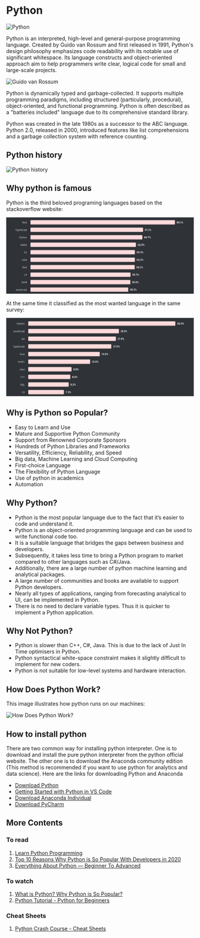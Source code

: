 # Python
![Python](https://www.python.org/static/img/python-logo@2x.png)

Python is an interpreted, high-level and general-purpose programming language. Created by Guido van Rossum and first released in 1991, Python's design philosophy emphasizes code readability with its notable use of significant whitespace. Its language constructs and object-oriented approach aim to help programmers write clear, logical code for small and large-scale projects.

![Guido van Rossum](https://upload.wikimedia.org/wikipedia/commons/thumb/d/da/Guido-portrait-2014.jpg/320px-Guido-portrait-2014.jpg)

Python is dynamically typed and garbage-collected. It supports multiple programming paradigms, including structured (particularly, procedural), object-oriented, and functional programming. Python is often described as a "batteries included" language due to its comprehensive standard library.

Python was created in the late 1980s as a successor to the ABC language. Python 2.0, released in 2000, introduced features like list comprehensions and a garbage collection system with reference counting.

## Python history
![Python history](https://media.geeksforgeeks.org/wp-content/uploads/20190502023317/TIMELINE.jpg)

## Why python is famous

Python is the third beloved programing languages based on the stackoverflow website:

![Beloved programing languages](./media/beloved_prgraming_languages.png)

At the same time it classified as the most wanted language in the same survey:

![Beloved programing languages](./media/wanted_programing_languages.png)


## Why is Python so Popular?
* Easy to Learn and Use
* Mature and Supportive Python Community
* Support from Renowned Corporate Sponsors
* Hundreds of Python Libraries and Frameworks
* Versatility, Efficiency, Reliability, and Speed
* Big data, Machine Learning and Cloud Computing
* First-choice Language
* The Flexibility of Python Language
* Use of python in academics
* Automation 

## Why Python?
* Python is the most popular language due to the fact that it’s easier to code and understand it.
* Python is an object-oriented programming language and can be used to write functional code too.
* It is a suitable language that bridges the gaps between business and developers.
* Subsequently, it takes less time to bring a Python program to market compared to other languages such as C#/Java.
* Additionally, there are a large number of python machine learning and analytical packages.
* A large number of communities and books are available to support Python developers.
* Nearly all types of applications, ranging from forecasting analytical to UI, can be implemented in Python.
* There is no need to declare variable types. Thus it is quicker to implement a Python application.
## Why Not Python?
* Python is slower than C++, C#, Java. This is due to the lack of Just In Time optimisers in Python.
* Python syntactical white-space constraint makes it slightly difficult to implement for new coders.
* Python is not suitable for low-level systems and hardware interaction.
## How Does Python Work?
This image illustrates how python runs on our machines:

![How Does Python Work?](https://miro.medium.com/max/966/1*kDCG2OHPSUT8SBM8n9UPkQ.png)


## How to install python

There are two common way for installing python interpreter. One is to download and install the pure python interpreter from the python official website. The other one is to download the Anaconda community edition (This method is recommended if you want to use python for analytics and data science). Here are the links for downloading Python and Anaconda

* [Download Python ](https://www.python.org/downloads/)
* [Getting Started with Python in VS Code](https://code.visualstudio.com/docs/python/python-tutorial)
* [Download Anaconda Individual](https://www.anaconda.com/products/individual)
* [Download PyCharm](https://www.jetbrains.com/pycharm/)

## More Contents
### To read
1. [Learn Python Programming](https://www.programiz.com/python-programming)
2. [Top 10 Reasons Why Python is So Popular With Developers in 2020](https://www.upgrad.com/blog/reasons-why-python-popular-with-developers/#:~:text=The%20python%20language%20is%20one,faster%20than%20other%20programming%20languages.)
3. [Everything About Python — Beginner To Advanced](https://medium.com/fintechexplained/everything-about-python-from-beginner-to-advance-level-227d52ef32d2)


### To watch
1. [What is Python? Why Python is So Popular?](https://www.youtube.com/watch?v=Y8Tko2YC5hA)
2. [Python Tutorial - Python for Beginners](https://www.youtube.com/watch?v=_uQrJ0TkZlc)

### Cheat Sheets
1. [Python Crash Course - Cheat Sheets](https://ehmatthes.github.io/pcc/cheatsheets/README.html)
